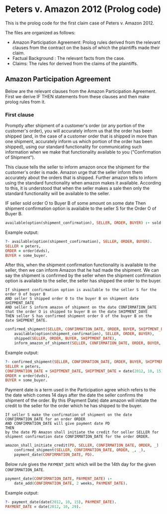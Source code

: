 # Peters v. Amazon 2012 (Prolog code) 
This is the prolog code for the first claim case of Peters v. Amazon 2012.

The files are organized as follows:

- Amazon Participation Agreement:
Prolog rules derived from the relevant clauses from the contract on the basis of which the plaintiffs made their claim.
- Factual Background :
The relevant facts from the case.
- Claims:
The rules for derived from the claims of the plaintiffs.

## Amazon Participation Agreement

Below are the relevant clauses from the Amazon Participation Agreement. First we derive IF THEN statements from these 
clauses and then make prolog rules from it.

### First clause

Promptly after shipment of a customer's order (or any portion of the customer's order),
you will accurately inform us that the order has been shipped
(and, in the case of a customer order that is shipped in more than one shipment,
accurately inform us which portion of the order has been shipped),
using our standard functionality for communicating such information when we make that functionality available to you 
("Confirmation of Shipment"). 

This clause tells the seller to inform amazon once the shipment for the customer's order is made. 
Amazon urge that the seller inform them accurately about the orders that is shipped. 
Further amazon tells to inform using the standard functionality when amazon makes it available. According to this,
it is understood that when the seller makes a sale then only the standard functionality will be available to the seller.


IF seller sold order O to Buyer B of some amount on some date 
Then shipment confirmation option is available to the seller S for the Order O of Buyer B.


```prolog
available(option(shipment_confirmation), SELLER, ORDER, BUYER) :- sold(SELLER, ORDER, BUYER, _, _).
```
Example output: <br />
```prolog
?- available(option(shipment_confirmation), SELLER, ORDER, BUYER).
SELLER = peters,
ORDER = order(dvds),
BUYER = some_buyer.
```

After this, when the shipment confirmation functionality is available to the seller, then we can inform Amazon that he had made
the shipment. We can say the shipment is confirmed by the seller when the shipment confirmation option is available to the seller,
the seller has shipped the order to the buyer.

```
If shipment confirmation option is available to the seller S for the order O of buyer B
AND seller S shipped order O to the buyer B on shipment date SHIPMENT_DATE
AND seller S inform amazon of shipment on the date CONFIRMATION_DATE that the order O is shipped to buyer B on the date SHIPMENT_DAYE
THEN seller S has confirmed shipment order O of the buyer B on the date SHIPMENT_DATE.
```

```prolog
confirmed_shipment(SELLER, CONFIRMATION_DATE, ORDER, BUYER, SHIPTMENT_DATE) :- 
    available(option(shipment_confirmation), SELLER, ORDER, BUYER),
    shipped(SELLER, ORDER, BUYER, SHIPTMENT_DATE),
    inform_amazon_of_shipment(SELLER, CONFIRMATION_DATE, ORDER, BUYER, SHIPTMENT_DATE).
```
Example output:
```prolog
?- confirmed_shipment(SELLER, CONFIRMATION_DATE, ORDER, BUYER, SHIPTMENT_DATE).
SELLER = peters,
CONFIRMATION_DATE = SHIPTMENT_DATE, SHIPTMENT_DATE = date(2012, 10, 15),
ORDER = order(dvds),
BUYER = some_buyer.
```

Payment date is a term used in the Participation agree which refers to the the date which comes 14 days after the date the 
seller confirms the shipment of the order. By this (Payment Date) date amazon will initiate the credit to the seller for the
order which he has shipped to the buyer.<br />

 ```
 If seller S make the confirmation of shipment on the date CONFIRMATION_DATE for an order ORDER
 AND CONFIRMATION_DATE will give payment date PD
THEN 
by the date PD Amazon shall initiate the credit for seller SELLER for shipment confirmation date CONFIRMATION_DATE for the order ORDER.
```

```prolog
amazon_shall_initiate_credit(PD, SELLER, CONFIRMATION_DATE, ORDER, _) :- 
    confirmed_shipment(SELLER, CONFIRMATION_DATE, ORDER, _, _),
    payment_date(CONFIRMATION_DATE, PD).
```

Below rule gives the `PAYMENT_DATE` which will be the 14th day for the given `CONFIRMATION_DATE`. <br/>
```prolog
payment_date(CONFIRMATION_DATE, PAYMENT_DATE) :- 
    date_add(CONFIRMATION_DATE, 2 weeks, PAYMENT_DATE).
```
Example output:
```prolog
?- payment_date(date(2012, 10, 15), PAYMENT_DATE).
PAYMENT_DATE = date(2012, 10, 29).
```
